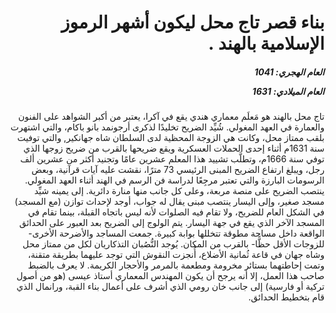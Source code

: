<h1 dir="rtl">بناء قصر تاج محل ليكون أشهر الرموز الإسلامية بالهند .</h1>

<h5 dir="rtl">العام الهجري:  1041

العام الميلادي: 1631

</h5>

<p dir="rtl">تاج محل بالهند هو مَعلَم معماري هندي يقع في آكرا، يعتبر من أكبر الشواهد على الفنون والعمارة في العهد المغولي. شُيِّد الضريح تخليدًا لذكرى أرجونمد بانو باكام، والتي اشتهرت بلقب ممتاز محل، وكانت هي الزوجة المحظية لدى السلطان شاه جهانكير, والتي توفيت سنة 1631م أثناء إحدى الحملات العسكرية ويقع ضريحها بالقرب من ضريح زوجها الذي توفي سنة 1666م، وتطلَّب تشييد هذا المعلم عشرين عامًا وتجنيد أكثر من عشرين ألف رجل، ويبلغ ارتفاع الضريح المبنى الرئيسي 73 مترًا، نقشت عليه آيات قرآنية، وبعض الرسومات البارزة والتي تعتبر مرجِعًا لدراسة فن الرسم في الهند أثناء العهد المغولي. ينتصب الضريح على منصة مربعة، وعلى كل جانب منها منارة دائرية. إلى يمينه شيِّد مسجد صغير، وإلى اليسار ينتصب مبنى يقال له جواب، أوجد لإحداث توازن (مع المسجد) في الشكل العام للضريح، ولا تقام فيه الصلوات لأنه ليس باتجاه القبلة، بينما تقام في المسجد الآخر الذي يقع في جهة اليسار. يتم الولوج إلى الضريح بعد العبور على الحدائق الواقعة داخل مساحة مطوقة تتخللها بوابة كبيرة. جمعت المساجد والأضرحة الأخرى- للزوجات الأقل حظًّا- بالقرب من المكان. يُوجد النُّصُبان التذكاريان لكل من ممتاز محل وشاه جهان في قاعة ثُمانية الأضلاع، أُنجزت النقوش التي توجد عليهما بطريقة متقنة، وتمت إحاطتهما بستائر مخرومة ومطعمة بالمرمر والأحجار الكريمة. لا يعرف بالضبط صاحب هذا العمل، إلا أنه يرجح أن يكون المهندس المعماري أستاذ عيسى (هو من أصول تركية أو فارسية) إلى جانب خان رومي الذي أشرف على أعمال بناء القبة، ورانمال الذي قام بتخطيط الحدائق.</p></br>
